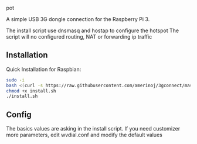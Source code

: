 pot   

A simple USB 3G dongle connection for the Raspberry Pi 3.                        

The install script use dnsmasq and hostap to configure the hotspot
The script will no configured  routing, NAT or forwarding ip traffic 
## Installation

Quick Installation for Raspbian:

```bash
sudo -i
bash <(curl -s https://raw.githubusercontent.com/amerinoj/3gconnect/master/install.sh)     
chmod +x install.sh
./install.sh
```
                                                                                   
## Config

The basics values are asking in the install script.
If you need customizer more parameters, edit wvdial.conf and modify the default values

